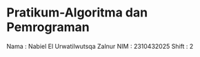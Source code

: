 # Pratikum-Algoritma dan Pemrograman
Nama : Nabiel El Urwatilwutsqa Zalnur
NIM : 2310432025
Shift : 2

